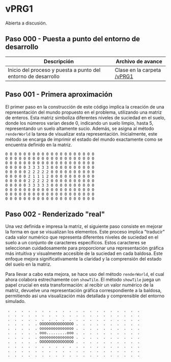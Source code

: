 # vPRG1

Abierta a discusión.

## Paso 000 - Puesta a punto del entorno de desarrollo

|Descripción|Archivo de avance|
|-|-|
Inicio del proceso y puesta a punto del entorno de desarrollo|Clase []() en la carpeta [/vPRG1](/)

## Paso 001 - Primera aproximación

El primer paso en la construcción de este código implica la creación de una representación del mundo propuesto en el problema, utilizando una matriz de enteros. Esta matriz simboliza diferentes niveles de suciedad en el suelo, donde los números varían desde 0, indicando un suelo limpio, hasta 5, representando un suelo altamente sucio. Además, se asigna al método `renderWorld` la tarea de visualizar esta representación. Inicialmente, este método se encarga de imprimir el estado del mundo exactamente como se encuentra definido en la matriz.

```
0 0 0 0 0 0 0 0 0 0 0 0 0 0 0 0 0 0 0 0 
0 0 0 0 0 0 0 0 0 0 0 0 0 0 0 0 0 0 0 0 
0 0 0 0 0 0 0 0 0 0 0 0 0 0 0 0 0 0 0 0 
0 0 0 0 0 3 3 3 3 3 0 0 0 0 0 0 0 0 0 0 
0 0 0 0 0 2 2 2 2 2 0 0 0 0 0 0 0 0 0 0 
0 0 0 0 0 2 1 1 1 2 0 0 0 0 0 0 0 0 0 0 
0 0 0 0 0 2 2 2 2 2 0 0 0 0 0 0 0 0 0 0 
0 0 0 0 0 3 3 3 3 3 0 0 0 0 0 0 0 0 0 0 
0 0 0 0 0 0 0 0 0 0 0 0 0 0 0 0 0 0 0 0 
0 0 0 0 0 0 0 0 0 0 0 0 0 0 0 0 0 0 0 0 
0 0 0 0 0 0 0 0 0 0 0 0 0 0 0 0 0 0 0 0
```

## Paso 002 - Renderizado "real"

Una vez definida e impresa la matriz, el siguiente paso consiste en mejorar la forma en que se visualizan los elementos. Este proceso implica "traducir" cada valor numérico que representa diferentes niveles de suciedad en el suelo a un conjunto de caracteres específicos. Estos caracteres se seleccionan cuidadosamente para proporcionar una representación gráfica más intuitiva y visualmente accesible de la suciedad en cada baldosa. Este enfoque mejora significativamente la claridad y la comprensión del estado del suelo en la matriz.

Para llevar a cabo esta mejora, se hace uso del método `renderWorld`, el cual ahora colabora estrechamente con `showTile`. El método `showTile` juega un papel crucial en esta transformación: al recibir un valor numérico de la matriz, devuelve una representación gráfica correspondiente a la baldosa, permitiendo así una visualización más detallada y comprensible del entorno simulado.

```
 .  .  .  .  .  .  .  .  .  .  .  .  .  .  .  .  .  .  .  . 
 .  .  .  .  .  .  .  .  .  .  .  .  .  .  .  .  .  .  .  . 
 .  .  .  .  .  .  .  .  .  .  .  .  .  .  .  .  .  .  .  . 
 .  .  .  .  . OOOOOOOOOOOOOOO .  .  .  .  .  .  .  .  .  . 
 .  .  .  .  . ooooooooooooooo .  .  .  .  .  .  .  .  .  . 
 .  .  .  .  . ooo.........ooo .  .  .  .  .  .  .  .  .  . 
 .  .  .  .  . ooooooooooooooo .  .  .  .  .  .  .  .  .  . 
 .  .  .  .  . OOOOOOOOOOOOOOO .  .  .  .  .  .  .  .  .  . 
 .  .  .  .  .  .  .  .  .  .  .  .  .  .  .  .  .  .  .  . 
 .  .  .  .  .  .  .  .  .  .  .  .  .  .  .  .  .  .  .  . 
 .  .  .  .  .  .  .  .  .  .  .  .  .  .  .  .  .  .  .  . 
```
